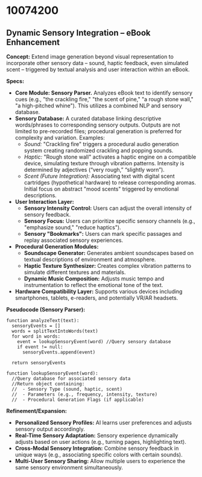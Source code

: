 # 10074200

## Dynamic Sensory Integration – eBook Enhancement

**Concept:** Extend image generation beyond visual representation to incorporate other sensory data – sound, haptic feedback, even simulated scent – triggered by textual analysis and user interaction within an eBook.

**Specs:**

*   **Core Module: Sensory Parser.** Analyzes eBook text to identify sensory cues (e.g., "the crackling fire," "the scent of pine," "a rough stone wall," "a high-pitched whine"). This utilizes a combined NLP and sensory database.
*   **Sensory Database:** A curated database linking descriptive words/phrases to corresponding sensory outputs. Outputs are not limited to pre-recorded files; procedural generation is preferred for complexity and variation. Examples:
    *   *Sound:* "Crackling fire" triggers a procedural audio generation system creating randomized crackling and popping sounds.
    *   *Haptic:* "Rough stone wall" activates a haptic engine on a compatible device, simulating texture through vibration patterns. Intensity is determined by adjectives (“very rough,” “slightly worn”).
    *   *Scent (Future Integration):* Associating text with digital scent cartridges (hypothetical hardware) to release corresponding aromas.  Initial focus on abstract "mood scents" triggered by emotional descriptions.
*   **User Interaction Layer:**
    *   **Sensory Intensity Control:** Users can adjust the overall intensity of sensory feedback.
    *   **Sensory Focus:** Users can prioritize specific sensory channels (e.g., "emphasize sound," "reduce haptics").
    *   **Sensory "Bookmarks":** Users can mark specific passages and replay associated sensory experiences.
*   **Procedural Generation Modules:**
    *   **Soundscape Generator:** Generates ambient soundscapes based on textual descriptions of environment and atmosphere.
    *   **Haptic Texture Synthesizer:** Creates complex vibration patterns to simulate different textures and materials.
    *   **Dynamic Music Composition:** Adjusts music tempo and instrumentation to reflect the emotional tone of the text.
*   **Hardware Compatibility Layer:** Supports various devices including smartphones, tablets, e-readers, and potentially VR/AR headsets.

**Pseudocode (Sensory Parser):**

```
function analyzeText(text):
  sensoryEvents = []
  words = splitTextIntoWords(text)
  for word in words:
    event = lookupSensoryEvent(word) //Query sensory database
    if event != null:
      sensoryEvents.append(event)

  return sensoryEvents

function lookupSensoryEvent(word):
  //Query database for associated sensory data
  //Return object containing:
  //  - Sensory Type (sound, haptic, scent)
  //  - Parameters (e.g., frequency, intensity, texture)
  //  - Procedural Generation Flags (if applicable)
```

**Refinement/Expansion:**

*   **Personalized Sensory Profiles:** AI learns user preferences and adjusts sensory output accordingly.
*   **Real-Time Sensory Adaptation:** Sensory experience dynamically adjusts based on user actions (e.g., turning pages, highlighting text).
*   **Cross-Modal Sensory Integration:**  Combine sensory feedback in unique ways (e.g., associating specific colors with certain sounds).
*   **Multi-User Sensory Sharing:** Allow multiple users to experience the same sensory environment simultaneously.